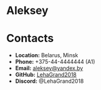# **Aleksey** 
# Contacts
* __Location:__ Belarus, Minsk
* __Phone:__ +375-44-4444444 (A1)
* __Email:__ aleksey@yandex.by
* __GitHub:__ [LehaGrand2018](https://github.com/LehaGrand2018)
* __Discord:__ @LehaGrand2018 